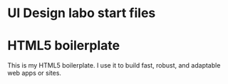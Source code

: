 # UI Design labo start files
# HTML5 boilerplate 
This is my HTML5 boilerplate. I use it to build fast, robust, and adaptable web apps or sites.
